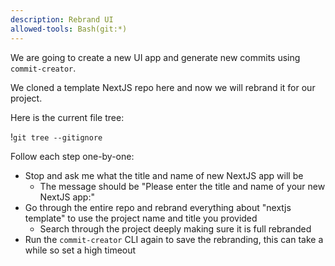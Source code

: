 ```yaml
---
description: Rebrand UI
allowed-tools: Bash(git:*)
---
```


We are going to create a new UI app and generate new commits using `commit-creator`.

We cloned a template NextJS repo here and now we will rebrand it for our project.

Here is the current file tree:

!`git tree --gitignore`

Follow each step one-by-one:
- Stop and ask me what the title and name of new NextJS app will be
    - The message should be "Please enter the title and name of your new NextJS app:"
- Go through the entire repo and rebrand everything about "nextjs template" to use the project name and title you provided
  - Search through the project deeply making sure it is full rebranded
- Run the `commit-creator` CLI again to save the rebranding, this can take a while so set a high timeout
